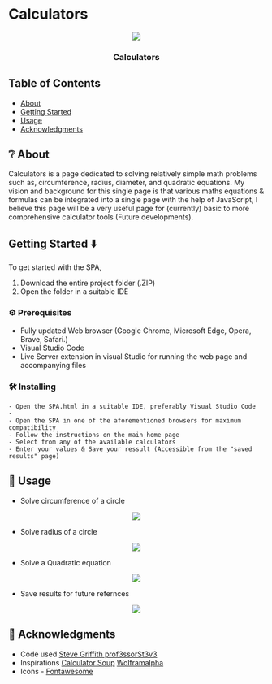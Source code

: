 # Calculators
<p align="center">
 <img src="https://i.pinimg.com/1200x/1a/2a/a0/1a2aa00f7da302fd54fcc44c72aca8a1.jpg"></a>
</p>
<h3 align="center">Calculators</h3>


## Table of Contents

- [About](#about)
- [Getting Started](#getting-started)
- [Usage](#usage)
- [Acknowledgments](#acknowledgments)

## ❔ About <a name="about"></a>

Calculators is a page dedicated to solving relatively simple math problems such as, circumference, radius, diameter, and quadratic equations. My vision and background for this single page is that various maths equations & formulas can be integrated into a single page with the help of JavaScript, I believe this page will be a very useful page for (currently) basic to more comprehensive calculator tools (Future developments).

## Getting Started ⬇️ <a name="getting_started"></a>

To get started with the SPA, 
1) Download the entire project folder (.ZIP)
2) Open the folder in a suitable IDE

### ⚙️ Prerequisites

- Fully updated Web browser (Google Chrome, Microsoft Edge, Opera, Brave, Safari.)
- Visual Studio Code
- Live Server extension in visual Studio for running the web page and accompanying files


### 🛠️ Installing

```````````````````````````````````````````````````````````````````````````````````````
- Open the SPA.html in a suitable IDE, preferably Visual Studio Code
- 
- Open the SPA in one of the aforementioned browsers for maximum compatibility
- Follow the instructions on the main home page
- Select from any of the available calculators
- Enter your values & Save your ressult (Accessible from the "saved results" page)
```````````````````````````````````````````````````````````````````````````````````````

## 🔧 Usage <a name="usage"></a>

- Solve circumference of a circle
<p align="center">
 <img src="https://i.pinimg.com/1200x/1a/2a/a0/1a2aa00f7da302fd54fcc44c72aca8a1.jpg"></a>
</p>

- Solve radius of a circle
<p align="center">
 <img src="https://i.pinimg.com/1200x/7e/07/a0/7e07a0e2f4cbf55650194655a2230339.jpg"></a>
</p>

- Solve a Quadratic equation
<p align="center">
 <img src="https://i.pinimg.com/1200x/0d/a7/14/0da714624b86c1979b69ddeac69c78fc.jpg"></a>
</p>

- Save results for future refernces
<p align="center">
 <img src="https://i.pinimg.com/1200x/1c/9f/8f/1c9f8fc5b361a2dfe46d4bd3c36fbe90.jpg"></a>
</p>

## 🎉 Acknowledgments <a name="acknowledgments"></a>

- Code used <a href="https://gist.github.com/prof3ssorSt3v3">Steve Griffith prof3ssorSt3v3</a>
- Inspirations <a href="https://www.calculatorsoup.com/">Calculator Soup</a> <a href="https://www.wolframalpha.com">Wolframalpha</a>
- Icons - <a href="https://fontawesome.com/">Fontawesome</a>